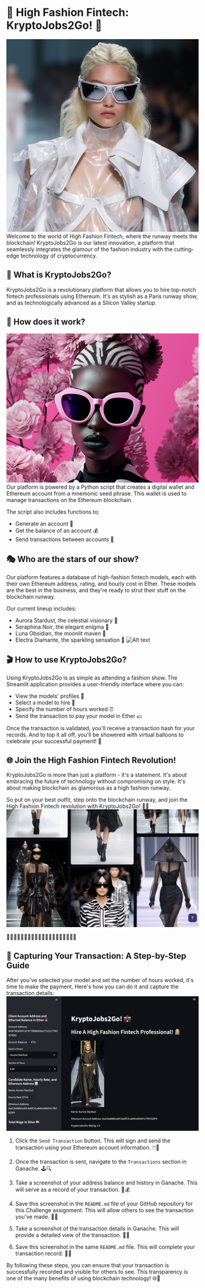 # 🌟 High Fashion Fintech: KryptoJobs2Go! 🌟
![Alt text](Images/Fashion1.png)
Welcome to the world of High Fashion Fintech, where the runway meets the blockchain! KryptoJobs2Go is our latest innovation, a platform that seamlessly integrates the glamour of the fashion industry with the cutting-edge technology of cryptocurrency. 

## 🎩 What is KryptoJobs2Go?

KryptoJobs2Go is a revolutionary platform that allows you to hire top-notch fintech professionals using Ethereum. It's as stylish as a Paris runway show, and as technologically advanced as a Silicon Valley startup. 

## 👠 How does it work?
![Alt text](Images/Pink1.png)
Our platform is powered by a Python script that creates a digital wallet and Ethereum account from a mnemonic seed phrase. This wallet is used to manage transactions on the Ethereum blockchain. 

The script also includes functions to:

- Generate an account 🧾
- Get the balance of an account 💰
- Send transactions between accounts 💸

## 🎭 Who are the stars of our show?

Our platform features a database of high-fashion fintech models, each with their own Ethereum address, rating, and hourly cost in Ether. These models are the best in the business, and they're ready to strut their stuff on the blockchain runway.

Our current lineup includes:

- Aurora Stardust, the celestial visionary 🌟
- Seraphina Noir, the elegant enigma 🖤
- Luna Obsidian, the moonlit maven 🌙
- Electra Diamante, the sparkling sensation 💎
![Alt text](Images/Fashion2.png)
## 🎬 How to use KryptoJobs2Go?

Using KryptoJobs2Go is as simple as attending a fashion show. The Streamlit application provides a user-friendly interface where you can:

- View the models' profiles 📸
- Select a model to hire 👥
- Specify the number of hours worked ⏰
- Send the transaction to pay your model in Ether 💵

Once the transaction is validated, you'll receive a transaction hash for your records. And to top it all off, you'll be showered with virtual balloons to celebrate your successful payment! 🎈

## 🌐 Join the High Fashion Fintech Revolution!

KryptoJobs2Go is more than just a platform - it's a statement. It's about embracing the future of technology without compromising on style. It's about making blockchain as glamorous as a high fashion runway.

So put on your best outfit, step onto the blockchain runway, and join the High Fashion Fintech revolution with KryptoJobs2Go! 🚀🌟
![Alt text](Images/Fashion3.png)

🌟🌟🌟🌟🌟🌟🌟🌟🌟🌟🌟🌟🌟🌟🌟🌟🌟🌟🌟🌟
## 📸 Capturing Your Transaction: A Step-by-Step Guide

After you've selected your model and set the number of hours worked, it's time to make the payment. Here's how you can do it and capture the transaction details:
![Alt text](Images/Home.png)
1. Click the `Send Transaction` button. This will sign and send the transaction using your Ethereum account information. 🖱️💼

2. Once the transaction is sent, navigate to the `Transactions` section in Ganache. 🕹️🔍

3. Take a screenshot of your address balance and history in Ganache. This will serve as a record of your transaction. 📸💰

4. Save this screenshot in the `README.md` file of your GitHub repository for this Challenge assignment. This will allow others to see the transaction you've made. 📁💾

5. Take a screenshot of the transaction details in Ganache. This will provide a detailed view of the transaction. 📸📝

6. Save this screenshot in the same `README.md` file. This will complete your transaction record. 📁💾

By following these steps, you can ensure that your transaction is successfully recorded and visible for others to see. This transparency is one of the many benefits of using blockchain technology! 🌐🔗
